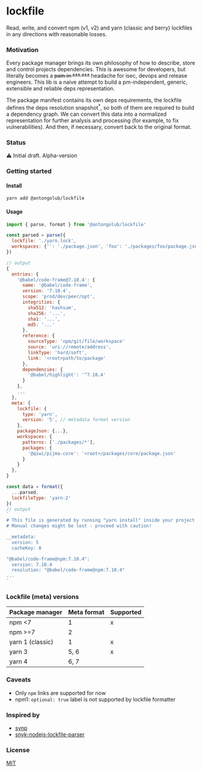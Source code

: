 # lockfile
Read, write, and convert npm (v1, v2) and yarn (classic and berry) lockfiles in any directions with reasonable losses.

### Motivation
Every package manager brings its own philosophy of how to describe, store and control projects dependencies.
This is awesome for developers, but literally becomes a ~~pain in *** ***~~ headache for isec, devops and release engineers.
This lib is a naive attempt to build a pm-independent, generic, extensible and reliable deps representation.

The package manifest contains its own deps requirements, the lockfile defines the deps resolution snapshot<sup>*</sup>,
so both of them are required to build a dependency graph. We can convert this data into a normalized representation for further analysis and processing (for example, to fix vulnerabilities).
And then, if necessary, convert back to the original format.

### Status
⚠️ Initial draft. Alpha-version

### Getting started
#### Install
```shell
yarn add @antongolub/lockfile
```

#### Usage
```js
import { parse, format } from '@antongolub/lockfile'

const parsed = parse({
  lockfile: './yarn.lock',
  workspaces: {'': './package.json', 'foo': './packages/foo/package.json'},
})

// output
{
  entries: {
    '@babel/code-frame@7.10.4': {
      name: '@babel/code-frame',
      version: '7.10.4',
      scope: 'prod/dev/peer/opt',
      integrities: {
        sha512: 'hashsum',
        sha256: '...',
        sha1: '...',
        md5: '...'
      },
      reference: {
        sourceType: 'npm/git/file/workspace'
        source: 'uri://remote/address',
        linkType: 'hard/soft',
        link: '<root>path/to/package'
      },
      dependencies: {
        '@babel/highlight': '^7.10.4'
      }
    },
    ...
  },
  meta: {
    lockfile: {
      type: 'yarn',
      version: '5', // metadata format version
    },
    packageJson: {...},
    workspaces: {
      patterns: ['./packages/*'],
      packages: {
        '@qiwi/pijma-core': '<root>/packages/core/package.json'
      }
    }
  },
}

const data = format({
  ...parsed,
  lockfileType: 'yarn-2'
})
// output
`
# This file is generated by running "yarn install" inside your project.
# Manual changes might be lost - proceed with caution!

__metadata:
  version: 5
  cacheKey: 8

"@babel/code-frame@npm:7.10.4":
  version: 7.10.4
  resolution: "@babel/code-frame@npm:7.10.4"
...
`
```

### Lockfile (meta) versions
| Package manager  | Meta format | Supported | 
|------------------|-------------|-----------|
| npm <7           | 1           | x         |
| npm >=7          | 2           |           |
| yarn 1 (classic) | 1           | x         |
| yarn 3           | 5, 6        | x         |
| yarn 4           | 6, 7        |           |

### Caveats
* Only `npm` links are supported for now
* npm1: `optional: true` label is not supported by lockfile formatter

### Inspired by
* [synp](https://github.com/imsnif/synp)
* [snyk-nodejs-lockfile-parser](https://github.com/snyk/nodejs-lockfile-parser)

### License
[MIT](./LICENSE)
